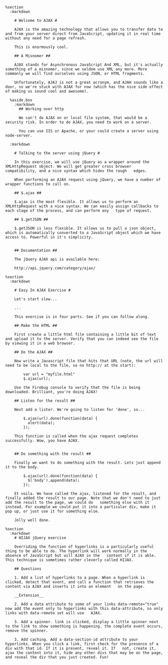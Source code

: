     %section
      :markdown

        # Welcome to AJAX #

        AJAX is the amazing technology that allows you to transfer data to and from your server direct from JavaScript, updating it in real time without any need for a page refresh.

        This is enormously cool.

        ## A Misnomer ##

        AJAX stands for Asynchronous JavaScript And XML, but it's actually something of a misnomer, since we seldom use XML any more. More commonly we will find ourselves using JSON, or HTML fragments.

        Unfortunately, AJAJ is not a great acronym, and AJAH sounds like a door, so we're stuck with AJAX for now (which has the nice side effect of making us sound cool and awesome).

      %aside.box
        :markdown
          ## Working over http

          We can't do AJAX on or local file system, that would be a security risk. In order to do AJAX, you need to work on a server.

          You can use IIS or Apache, or your could create a server using node-server.

      :markdown

        # Talking to the server using jQuery #

        In this exercise, we will use jQuery as a wrapper around the XMLHttpRequest object. We will get greater cross browser compatibility, and a nice syntax which hides the rough   edges.

        When performing an AJAX request using jQuery, we have a number of wrapper functions to call on.

        ## $.ajax ##

        $.ajax is the most flexible. It allows us to perform an XMLHttpRequest with a nice syntax. We can easily assign callbacks to each stage of the process, and can perform any   type of request.

        ## $.getJSON ##

        $.getJSON is less flexible. It allows us to pull a json object, which is automatically converted to a JavaScript object which we have access to. Powerful in it's simplicity.


        ## Documentation ##

        The jQuery AJAX api is available here:

        http://api.jquery.com/category/ajax/

    %section
      :markdown

        # Easy In AJAX Exercise #

        Let's start slow...

        ...

        This exercise is in four parts. See if you can follow along.

        ## Make the HTML ##

        First create a little html file containing a little bit of text and upload it to the server. Verify that you can indeed see the file by viewing it in a web browser.

        ## Do the AJAX ##

        Now write a Javascript file that hits that URL (note, the url will need to be local to the file, so no http:// at the start):

            var url = "myfile.html"
            $.ajax(url);

        Use the Firebug console to verify that the file is being downloaded. Brilliant, you're doing AJAX!

        ## Listen for the result ##

        Next add a lister. We're going to listen for 'done', so...

            $.ajax(url).done(function(data) {
              alert(data);
            });

        This function is called when the ajax request completes successfully. Wow, you have AJAX.


        ## Do something with the result ##

        Finally we want to do something with the result. Lets just append it to the body.

            $.ajax(url).done(function(data) {
              $('body').append(data);
            });

        Et voila. We have called the ajax, listened for the result, and finally added the result to our page. Note that we don't need to just add the result to the page, we could do   something else with it instead. For example we could put it into a particular div, make it pop up, or just use it for something else.

        Jolly well done.

    %section
      :markdown
        # HIJAX jQuery exercise

        Overriding the function of hyperlinks is a particularly useful thing to be able to do. The hyperlink will work normally in the absence of JavaScript but will AJAX in the   content if it is able. This technique is sometimes rather cleverly called HIJAX.

        ## Questions

        1. Add a list of hyperlinks to a page. When a hyperlink is clicked, detect that event, and call a function that retrieves the content via AJAX and inserts it into an element   on the page.

        __Extension__

        2. Add a data attribute to some of your links data-remote="true" now add the event only to hyperlinks with this data-attribute, so only links with data-remote set will use   AJAX.

        3. Add a spinner. link is clicked, display a little spinner next to the link to show something is happening. the complete event occurs, remove the spinner.

        3. Add caching. Add a data-section-id attribute to your hyperlinks. When you click a link, first check for the presence of a div with that id. If it is present, reveal it. If   not, create it, ajax the content into it, hide any other divs that may be on the page, and reveal the div that you just created. Fun!
